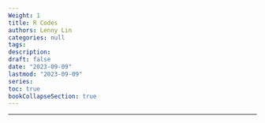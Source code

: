 ```yaml
---
Weight: 1
title: R Codes
authors: Lenny Lin
categories: null
tags: 
description: 
draft: false
date: "2023-09-09"
lastmod: "2023-09-09"
series:
toc: true
bookCollapseSection: true
---
```



<!--more-->

---



